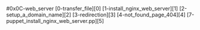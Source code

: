 #0x0C-web_server
[0-transfer_file][0]
[1-install_nginx_web_server][1]
[2-setup_a_domain_name][2]
[3-redirection][3]
[4-not_found_page_404][4]
[7-puppet_install_nginx_web_server.pp][5]